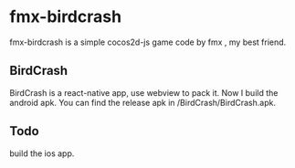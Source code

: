 # fmx-birdcrash
fmx-birdcrash is a simple cocos2d-js game code by fmx , my best friend.

## BirdCrash
BirdCrash is a react-native app, use webview to pack it.
Now I build the android apk. You can find the release apk in /BirdCrash/BirdCrash.apk.

## Todo
build the ios app. 
